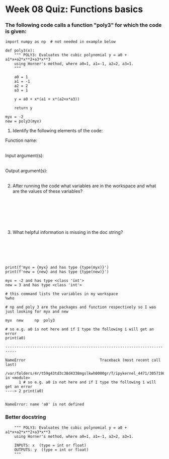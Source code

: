 
# Week 08 Quiz: Functions basics

### The following code calls a function "poly3" for which the code is given:

```{code-cell}
import numpy as np  # not needed in example below

def poly3(x):
    """ POLY3: Evaluates the cubic polynomial y = a0 + a1*x+a2*x**2+a3*x**3
    using Horner's method, where a0=1, a1=-1, a2=2, a3=1.
    """
    
    a0 = 1
    a1 = -1
    a2 = 2
    a3 = 1
    
    y = a0 + x*(a1 + x*(a2+x*a3))
    
    return y

myx = -2
new = poly3(myx)
```

1.  Identify the following elements of the code:

   Function name:
<br />
<br />

   Input argument(s):
<br />
<br />

   Output argument(s):
<br />
<br />

2.  After running the code what variables are in the workspace and what are the values of these variables?

<br />
<br />
<br />
<br />
<br />

3.  What helpful information is missing in the doc string?

<br />
<br />
<br />
<br />

```{code-cell}
print(f'myx = {myx} and has type {type(myx)}')
print(f'new = {new} and has type {type(new)}')
```

    myx = -2 and has type <class 'int'>
    new = 3 and has type <class 'int'>


```{code-cell}
# this command lists the variables in my workspace
%who

# np and poly 3 are the packages and function respectively so I was just looking for myx and new
```

    myx	 new	 np	 poly3	 


```{code-cell}
# so e.g. a0 is not here and if I type the following i will get an error
print(a0)
```

    ---------------------------------------------------------------------------

    NameError                                 Traceback (most recent call last)

    /var/folders/4r/t59g43td3c38d4338mgslkwh0000gr/T/ipykernel_4471/3057198155.py in <module>
          1 # so e.g. a0 is not here and if I type the following i will get an error
    ----> 2 print(a0)
    

    NameError: name 'a0' is not defined


### Better docstring
```
    """ POLY3: Evaluates the cubic polynomial y = a0 + a1*x+a2*x**2+a3*x**3
    using Horner's method, where a0=1, a1=-1, a2=2, a3=1.
    
    INPUTS: x  (type = int or float)
    OUTPUTS: y  (type = int or float)
    """
```
